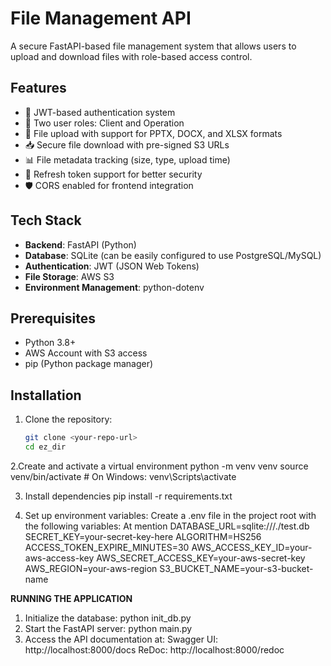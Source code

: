 # File Management API

A secure FastAPI-based file management system that allows users to upload and download files with role-based access control.

## Features

- 🔐 JWT-based authentication system
- 👥 Two user roles: Client and Operation
- 📁 File upload with support for PPTX, DOCX, and XLSX formats
- 📥 Secure file download with pre-signed S3 URLs
- 📊 File metadata tracking (size, type, upload time)
- 🔄 Refresh token support for better security
- 🛡️ CORS enabled for frontend integration

## Tech Stack

- **Backend**: FastAPI (Python)
- **Database**: SQLite (can be easily configured to use PostgreSQL/MySQL)
- **Authentication**: JWT (JSON Web Tokens)
- **File Storage**: AWS S3
- **Environment Management**: python-dotenv

## Prerequisites

- Python 3.8+
- AWS Account with S3 access
- pip (Python package manager)

## Installation

1. Clone the repository:
   ```bash
   git clone <your-repo-url>
   cd ez_dir
2.Create and activate a virtual environment
  python -m venv venv
  source venv/bin/activate  # On Windows: venv\Scripts\activate
  
3. Install dependencies
  pip install -r requirements.txt

4. Set up environment variables: Create a .env file in the project root with the following variables:
    At mention
    DATABASE_URL=sqlite:///./test.db
    SECRET_KEY=your-secret-key-here
    ALGORITHM=HS256
    ACCESS_TOKEN_EXPIRE_MINUTES=30
    AWS_ACCESS_KEY_ID=your-aws-access-key
    AWS_SECRET_ACCESS_KEY=your-aws-secret-key
    AWS_REGION=your-aws-region
    S3_BUCKET_NAME=your-s3-bucket-name

   
**RUNNING THE APPLICATION**
1. Initialize the database:
  python init_db.py
2. Start the FastAPI server:
    python main.py
3. Access the API documentation at:
    Swagger UI: http://localhost:8000/docs
    ReDoc: http://localhost:8000/redoc






  
